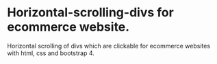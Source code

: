 # Horizontal-scrolling-divs for ecommerce website.
Horizontal scrolling of divs which are clickable for ecommerce  websites with html, css and bootstrap 4.
